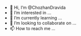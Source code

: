 - 👋 Hi, I’m @ChozhanDravida
- 👀 I’m interested in ...
- 🌱 I’m currently learning ...
- 💞️ I’m looking to collaborate on ...
- 📫 How to reach me ...

<!---
ChozhanDravida/ChozhanDravida is a ✨ special ✨ repository because its `README.md` (this file) appears on your GitHub profile.
You can click the Preview link to take a look at your changes.
--->
